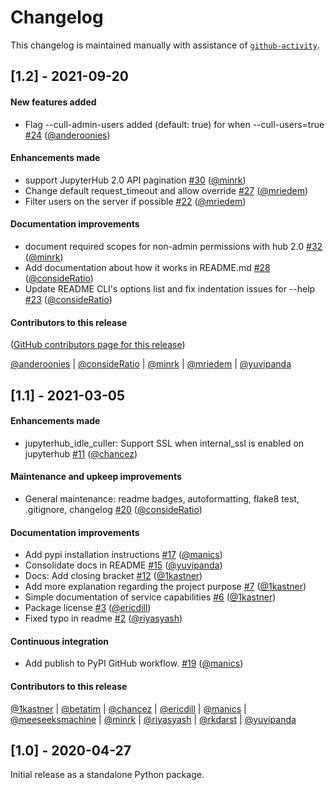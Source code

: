 # Changelog

This changelog is maintained manually with assistance of
[`github-activity`](https://github.com/executablebooks/github-activity).

## [1.2] - 2021-09-20

#### New features added

- Flag --cull-admin-users added (default: true) for when --cull-users=true [#24](https://github.com/jupyterhub/jupyterhub-idle-culler/pull/24) ([@anderoonies](https://github.com/anderoonies))

#### Enhancements made

- support JupyterHub 2.0 API pagination [#30](https://github.com/jupyterhub/jupyterhub-idle-culler/pull/30) ([@minrk](https://github.com/minrk))
- Change default request_timeout and allow override [#27](https://github.com/jupyterhub/jupyterhub-idle-culler/pull/27) ([@mriedem](https://github.com/mriedem))
- Filter users on the server if possible [#22](https://github.com/jupyterhub/jupyterhub-idle-culler/pull/22) ([@mriedem](https://github.com/mriedem))

#### Documentation improvements

- document required scopes for non-admin permissions with hub 2.0 [#32](https://github.com/jupyterhub/jupyterhub-idle-culler/pull/32) ([@minrk](https://github.com/minrk))
- Add documentation about how it works in README.md [#28](https://github.com/jupyterhub/jupyterhub-idle-culler/pull/28) ([@consideRatio](https://github.com/consideRatio))
- Update README CLI's options list and fix indentation issues for --help [#23](https://github.com/jupyterhub/jupyterhub-idle-culler/pull/23) ([@consideRatio](https://github.com/consideRatio))

#### Contributors to this release

([GitHub contributors page for this release](https://github.com/jupyterhub/jupyterhub-idle-culler/graphs/contributors?from=2021-03-05&to=2021-09-20&type=c))

[@anderoonies](https://github.com/search?q=repo%3Ajupyterhub%2Fjupyterhub-idle-culler+involves%3Aanderoonies+updated%3A2021-03-05..2021-09-20&type=Issues) | [@consideRatio](https://github.com/search?q=repo%3Ajupyterhub%2Fjupyterhub-idle-culler+involves%3AconsideRatio+updated%3A2021-03-05..2021-09-20&type=Issues) | [@minrk](https://github.com/search?q=repo%3Ajupyterhub%2Fjupyterhub-idle-culler+involves%3Aminrk+updated%3A2021-03-05..2021-09-20&type=Issues) | [@mriedem](https://github.com/search?q=repo%3Ajupyterhub%2Fjupyterhub-idle-culler+involves%3Amriedem+updated%3A2021-03-05..2021-09-20&type=Issues) | [@yuvipanda](https://github.com/search?q=repo%3Ajupyterhub%2Fjupyterhub-idle-culler+involves%3Ayuvipanda+updated%3A2021-03-05..2021-09-20&type=Issues)

## [1.1] - 2021-03-05

#### Enhancements made

- jupyterhub_idle_culler: Support SSL when internal_ssl is enabled on jupyterhub [#11](https://github.com/jupyterhub/jupyterhub-idle-culler/pull/11) ([@chancez](https://github.com/chancez))

#### Maintenance and upkeep improvements

- General maintenance: readme badges, autoformatting, flake8 test, .gitignore, changelog [#20](https://github.com/jupyterhub/jupyterhub-idle-culler/pull/20) ([@consideRatio](https://github.com/consideRatio))

#### Documentation improvements

- Add pypi installation instructions [#17](https://github.com/jupyterhub/jupyterhub-idle-culler/pull/17) ([@manics](https://github.com/manics))
- Consolidate docs in README [#15](https://github.com/jupyterhub/jupyterhub-idle-culler/pull/15) ([@yuvipanda](https://github.com/yuvipanda))
- Docs: Add closing bracket [#12](https://github.com/jupyterhub/jupyterhub-idle-culler/pull/12) ([@1kastner](https://github.com/1kastner))
- Add more explanation regarding the project purpose [#7](https://github.com/jupyterhub/jupyterhub-idle-culler/pull/7) ([@1kastner](https://github.com/1kastner))
- Simple documentation of service capabilities [#6](https://github.com/jupyterhub/jupyterhub-idle-culler/pull/6) ([@1kastner](https://github.com/1kastner))
- Package license [#3](https://github.com/jupyterhub/jupyterhub-idle-culler/pull/3) ([@ericdill](https://github.com/ericdill))
- Fixed typo in readme [#2](https://github.com/jupyterhub/jupyterhub-idle-culler/pull/2) ([@riyasyash](https://github.com/riyasyash))

#### Continuous integration

- Add publish to PyPI GitHub workflow. [#19](https://github.com/jupyterhub/jupyterhub-idle-culler/pull/19) ([@manics](https://github.com/manics))

#### Contributors to this release

[@1kastner](https://github.com/search?q=repo%3Ajupyterhub%2Fjupyterhub-idle-culler+involves%3A1kastner+updated%3A2020-04-28..2021-01-28&type=Issues) | [@betatim](https://github.com/search?q=repo%3Ajupyterhub%2Fjupyterhub-idle-culler+involves%3Abetatim+updated%3A2020-04-28..2021-01-28&type=Issues) | [@chancez](https://github.com/search?q=repo%3Ajupyterhub%2Fjupyterhub-idle-culler+involves%3Achancez+updated%3A2020-04-28..2021-01-28&type=Issues) | [@ericdill](https://github.com/search?q=repo%3Ajupyterhub%2Fjupyterhub-idle-culler+involves%3Aericdill+updated%3A2020-04-28..2021-01-28&type=Issues) | [@manics](https://github.com/search?q=repo%3Ajupyterhub%2Fjupyterhub-idle-culler+involves%3Amanics+updated%3A2020-04-28..2021-01-28&type=Issues) | [@meeseeksmachine](https://github.com/search?q=repo%3Ajupyterhub%2Fjupyterhub-idle-culler+involves%3Ameeseeksmachine+updated%3A2020-04-28..2021-01-28&type=Issues) | [@minrk](https://github.com/search?q=repo%3Ajupyterhub%2Fjupyterhub-idle-culler+involves%3Aminrk+updated%3A2020-04-28..2021-01-28&type=Issues) | [@riyasyash](https://github.com/search?q=repo%3Ajupyterhub%2Fjupyterhub-idle-culler+involves%3Ariyasyash+updated%3A2020-04-28..2021-01-28&type=Issues) | [@rkdarst](https://github.com/search?q=repo%3Ajupyterhub%2Fjupyterhub-idle-culler+involves%3Arkdarst+updated%3A2020-04-28..2021-01-28&type=Issues) | [@yuvipanda](https://github.com/search?q=repo%3Ajupyterhub%2Fjupyterhub-idle-culler+involves%3Ayuvipanda+updated%3A2020-04-28..2021-01-28&type=Issues)

## [1.0] - 2020-04-27

Initial release as a standalone Python package.
